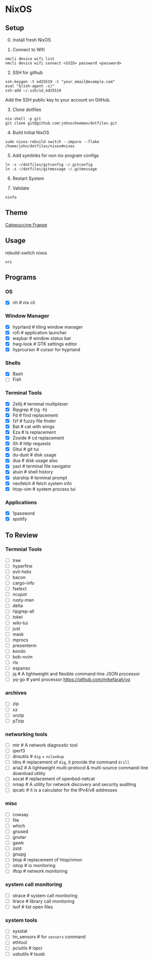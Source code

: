 # NixOS

## Setup

0. Install fresh NixOS

1. Connect to Wifi

```
nmcli device wifi list
nmcli device wifi connect <SSID> password <password>
```

2. SSH for github

```
ssh-keygen -t ed25519 -C "your_email@example.com"
eval "$(ssh-agent -s)"
ssh-add ~/.ssh/id_ed25519
```

Add the SSH public key to your account on GitHub.

3. Clone dotfiles

```
nix-shell -p git
git clone git@github.com:johnschoeman/dotfiles.git
```

4. Build Initial NixOS

```
sudo nixos-rebuild switch --impure --flake /home/john/dotfiles/nixos#nixos
```

5. Add symlinks for non nix program configs

```
ln -s ~/dotfiles/gitconfig ~/.gitconfig
ln -s ~/dotfiles/gitmessage ~/.gitmessage
```

6. Restart System

7. Validate

```
ninfo
```

## Theme

[Catppuccine Frappe](https://catppuccin.com/palette/)

## Usage

rebuild-switch nixos

```
nrs
```

## Programs

### OS

- [x] nh         # nix cli

### Window Manager

- [x] hyprland   # tiling window manager
- [x] rofi       # application launcher
- [x] waybar     # window status bar
- [x] hwg-look   # GTK settings editor
- [x] hyprcursor # cursor for hyprland

### Shells

- [x] Bash
- [ ] Fish

### Terminal Tools

- [x] Zellij     # terminal multiplexer
- [x] Ripgrep    # (rg -h)
- [x] Fd         # find replacement
- [x] fzf        # fuzzy file finder
- [x] Bat        # cat with wings
- [x] Eza        # ls replacement
- [x] Zoxide     # cd replacement
- [x] Xh         # http requests
- [x] Gitui      # git tui
- [x] du-dust    # disk usage
- [x] dua        # disk usage also
- [x] yazi       # terminal file navigator
- [x] atuin      # shell history
- [x] starship   # terminal prompt
- [x] neofetch   # fetch system info
- [x] htop-vim   # system process tui

###  Applications

- [x] 1password
- [x] spotify

## To Review

### Termnial Tools

- [ ] tree
- [ ] hyperfine
- [ ] evil-helix
- [ ] bacon
- [ ] cargo-info
- [ ] fselect
- [ ] ncspot
- [ ] rusty-man
- [ ] delta
- [ ] ripgrep-all
- [ ] tokei
- [ ] wiki-tui
- [ ] just
- [ ] mask
- [ ] mprocs
- [ ] presenterm
- [ ] kondo
- [ ] bob-nvim
- [ ] rtx
- [ ] espanso
- [ ] jq         # A lightweight and flexible command-line JSON processor
- [ ] yq-go      # yaml processor https://github.com/mikefarah/yq

### archives

- [ ] zip
- [ ] xz
- [ ] unzip
- [ ] p7zip

### networking tools

- [ ] mtr        # A network diagnostic tool
- [ ] iperf3
- [ ] dnsutils   # `dig` + `nslookup`
- [ ] ldns       # replacement of `dig`, it provide the command `drill`
- [ ] aria2      # A lightweight multi-protocol & multi-source command-line download utility
- [ ] socat      # replacement of openbsd-netcat
- [ ] nmap       # A utility for network discovery and security auditing
- [ ] ipcalc     # it is a calculator for the IPv4/v6 addresses

### misc

- [ ] cowsay
- [ ] file
- [ ] which
- [ ] gnused
- [ ] gnutar
- [ ] gawk
- [ ] zstd
- [ ] gnupg
- [ ] btop       # replacement of htop/nmon
- [ ] iotop      # io monitoring
- [ ] iftop      # network monitoring

### system call monitoring

- [ ] strace     # system call monitoring
- [ ] ltrace     # library call monitoring
- [ ] lsof       # list open files

### system tools

- [ ] sysstat
- [ ] lm_sensors # for `sensors` command
- [ ] ethtool
- [ ] pciutils   # lspci
- [ ] usbutils   # lsusb
